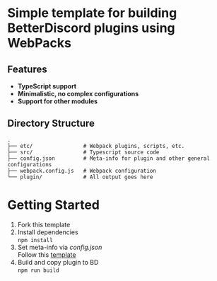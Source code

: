 # Simple template for building BetterDiscord plugins using WebPacks

## Features
* **TypeScript support**
* **Minimalistic, no complex configurations**
* **Support for other modules**

## Directory Structure
```
.
├── etc/                # Webpack plugins, scripts, etc.
├── src/                # Typescript source code
├── config.json         # Meta-info for plugin and other general configurations
├── webpack.config.js   # Webpack configuration
└── plugin/             # All output goes here
```

# Getting Started
1. Fork this template
2. Install dependencies  
```npm install``` 
4. Set meta-info via _config.json_  
Follow this [template](https://github.com/BetterDiscord/BetterDiscord/wiki/Plugin-and-Theme-METAs#common-fields)
5. Build and copy plugin to BD   
```npm run build```